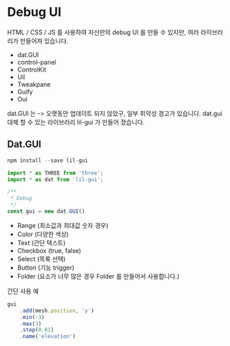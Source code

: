# Debug UI 

HTML / CSS / JS 를 사용하여 자신만의 debug UI 를 만들 수 있지만, 여러 라이브러리가 만들어져 있습니다.

- dat.GUI 
- control-panel
- ControlKit 
- Uil
- Tweakpane 
- Guify
- Oui 

dat.GUI 는 -> 오랫동안 업데이트 되지 않았구, 일부 취약성 경고가 있습니다.
dat.gui 대체 할 수 있는 라이브러리 lil-gui 가 만들어 졌습니다.


## Dat.GUI 

``` javascript
npm install --save lil-gui 

import * as THREE from 'three';
import * as dat from 'lil-gui';

/**
 * Debug 
 */
const gui = new dat.GUI()
```


- Range (최소값과 최대값 숫자 경우)
- Color (다양한 색상)
- Text (간단 텍스트) 
- Checkbox (true, false)
- Select (목록 선택)
- Button (기능 trigger)
- Folder (요소가 너무 많은 경우 Folder 를 만들어서 사용합니다.)

간단 사용 예

``` javascript
gui
    .add(mesh.position, 'y')
    .min(-3)
    .max(3)
    .step(0.01)
    .name('elevation')
```
